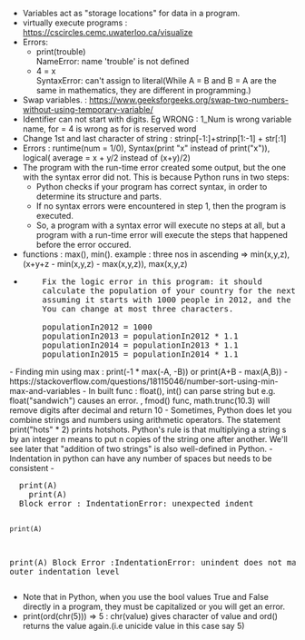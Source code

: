 - Variables act as "storage locations" for data in a program.
- virtually execute programs : https://cscircles.cemc.uwaterloo.ca/visualize
- Errors: 
  - print(trouble)<br /> NameError: name 'trouble' is not defined
  - 4 = x <br />  SyntaxError: can't assign to literal(While A = B and B = A are the same in mathematics, they are different in programming.)
- Swap variables. : https://www.geeksforgeeks.org/swap-two-numbers-without-using-temporary-variable/
- Identifier can not start with digits. Eg WRONG : 1_Num is wrong variable name, for = 4 is wrong as for is reserved word
- Change 1st and last character of string : strinp[-1:]+strinp[1:-1] + str[:1]
- Errors : runtime(num = 1/0), Syntax(print "x" instead of print("x")), logical( average = x + y/2 instead of (x+y)/2)
- The program with the run-time error created some output, but the one with the syntax error did not. This is because Python runs in two steps:
    - Python checks if your program has correct syntax, in order to determine its structure and parts.
    - If no syntax errors were encountered in step 1, then the program is executed.
    - So, a program with a syntax error will execute no steps at all, but a program with a run-time error will execute the steps that happened before the error occured.
- functions : max(), min(). example : three nos in ascending => min(x,y,z), (x+y+z - min(x,y,z) - max(x,y,z)), max(x,y,z)
- <pre>
      Fix the logic error in this program: it should 
      calculate the population of your country for the next 3 years,
      assuming it starts with 1000 people in 2012, and the number of people increases by 10% each year. 
      You can change at most three characters. 

      populationIn2012 = 1000
      populationIn2013 = populationIn2012 * 1.1
      populationIn2014 = populationIn2013 * 1.1
      populationIn2015 = populationIn2014 * 1.1
</pre>
- Finding min using max :  print(-1 * max(-A, -B)) or print(A+B - max(A,B))
- https://stackoverflow.com/questions/18115046/number-sort-using-min-max-and-variables
- In built func : float(), int() can parse string but e.g. float("sandwich") causes an error.
, fmod() func, math.trunc(10.3) will remove digits after decimal and return 10
- Sometimes, Python does let you combine strings and numbers using arithmetic operators. The statement print("hots" * 2) prints hotshots. Python's rule is that multiplying a string s by an integer n means to put n copies of the string one after another. We'll see later that "addition of two strings" is also well-defined in Python.
- Indentation in python can have any number of spaces but needs to be consistent
- <pre>
  print(A)
    print(A) 
  Block error : IndentationError: unexpected indent
  
    print(A)
   print(A)
   Block Error :IndentationError: unindent does not match any outer indentation level 
  </pre>
 - Note that in Python, when you use the bool values True and False directly in a program, they must be capitalized or you will get an error.
 - print(ord(chr(5))) => 5 : chr(value) gives character of value and ord() returns the value again.(i.e unicide value in this case say 5)
